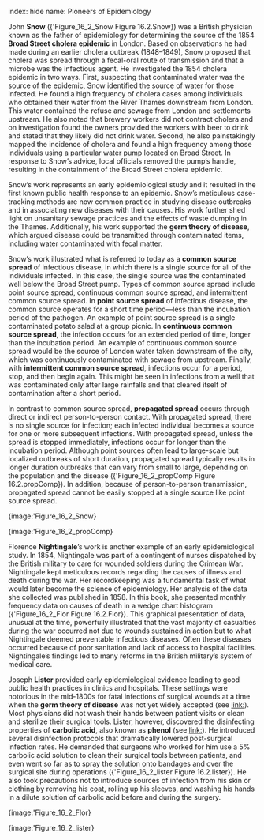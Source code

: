 index: hide
name: Pioneers of Epidemiology

John  **Snow** ({'Figure_16_2_Snow Figure 16.2.Snow}) was a British physician known as the father of epidemiology for determining the source of the 1854  **Broad Street cholera epidemic** in London. Based on observations he had made during an earlier cholera outbreak (1848–1849), Snow proposed that cholera was spread through a fecal-oral route of transmission and that a microbe was the infectious agent. He investigated the 1854 cholera epidemic in two ways. First, suspecting that contaminated water was the source of the epidemic, Snow identified the source of water for those infected. He found a high frequency of cholera cases among individuals who obtained their water from the River Thames downstream from London. This water contained the refuse and sewage from London and settlements upstream. He also noted that brewery workers did not contract cholera and on investigation found the owners provided the workers with beer to drink and stated that they likely did not drink water. Second, he also painstakingly mapped the incidence of cholera and found a high frequency among those individuals using a particular water pump located on Broad Street. In response to Snow’s advice, local officials removed the pump’s handle, resulting in the containment of the Broad Street cholera epidemic.

Snow’s work represents an early epidemiological study and it resulted in the first known public health response to an epidemic. Snow’s meticulous case-tracking methods are now common practice in studying disease outbreaks and in associating new diseases with their causes. His work further shed light on unsanitary sewage practices and the effects of waste dumping in the Thames. Additionally, his work supported the  **germ theory of disease**, which argued disease could be transmitted through contaminated items, including water contaminated with fecal matter.

Snow’s work illustrated what is referred to today as a  **common source spread** of infectious disease, in which there is a single source for all of the individuals infected. In this case, the single source was the contaminated well below the Broad Street pump. Types of common source spread include point source spread, continuous common source spread, and intermittent common source spread. In  **point source spread** of infectious disease, the common source operates for a short time period—less than the incubation period of the pathogen. An example of point source spread is a single contaminated potato salad at a group picnic. In  **continuous common source spread**, the infection occurs for an extended period of time, longer than the incubation period. An example of continuous common source spread would be the source of London water taken downstream of the city, which was continuously contaminated with sewage from upstream. Finally, with  **intermittent common source spread**, infections occur for a period, stop, and then begin again. This might be seen in infections from a well that was contaminated only after large rainfalls and that cleared itself of contamination after a short period.

In contrast to common source spread,  **propagated spread** occurs through direct or indirect person-to-person contact. With propagated spread, there is no single source for infection; each infected individual becomes a source for one or more subsequent infections. With propagated spread, unless the spread is stopped immediately, infections occur for longer than the incubation period. Although point sources often lead to large-scale but localized outbreaks of short duration, propagated spread typically results in longer duration outbreaks that can vary from small to large, depending on the population and the disease ({'Figure_16_2_propComp Figure 16.2.propComp}). In addition, because of person-to-person transmission, propagated spread cannot be easily stopped at a single source like point source spread.


{image:'Figure_16_2_Snow}
        


{image:'Figure_16_2_propComp}
        

Florence  **Nightingale**’s work is another example of an early epidemiological study. In 1854, Nightingale was part of a contingent of nurses dispatched by the British military to care for wounded soldiers during the Crimean War. Nightingale kept meticulous records regarding the causes of illness and death during the war. Her recordkeeping was a fundamental task of what would later become the science of epidemiology. Her analysis of the data she collected was published in 1858. In this book, she presented monthly frequency data on causes of death in a wedge chart histogram ({'Figure_16_2_Flor Figure 16.2.Flor}). This graphical presentation of data, unusual at the time, powerfully illustrated that the vast majority of casualties during the war occurred not due to wounds sustained in action but to what Nightingale deemed preventable infectious diseases. Often these diseases occurred because of poor sanitation and lack of access to hospital facilities. Nightingale’s findings led to many reforms in the British military’s system of medical care.

Joseph  **Lister** provided early epidemiological evidence leading to good public health practices in clinics and hospitals. These settings were notorious in the mid-1800s for fatal infections of surgical wounds at a time when the  **germ theory of disease** was not yet widely accepted (see <link:>). Most physicians did not wash their hands between patient visits or clean and sterilize their surgical tools. Lister, however, discovered the disinfecting properties of  **carbolic acid**, also known as  **phenol** (see <link:>). He introduced several disinfection protocols that dramatically lowered post-surgical infection rates. He demanded that surgeons who worked for him use a 5% carbolic acid solution to clean their surgical tools between patients, and even went so far as to spray the solution onto bandages and over the surgical site during operations ({'Figure_16_2_lister Figure 16.2.lister}). He also took precautions not to introduce sources of infection from his skin or clothing by removing his coat, rolling up his sleeves, and washing his hands in a dilute solution of carbolic acid before and during the surgery.


{image:'Figure_16_2_Flor}
        


{image:'Figure_16_2_lister}
        
